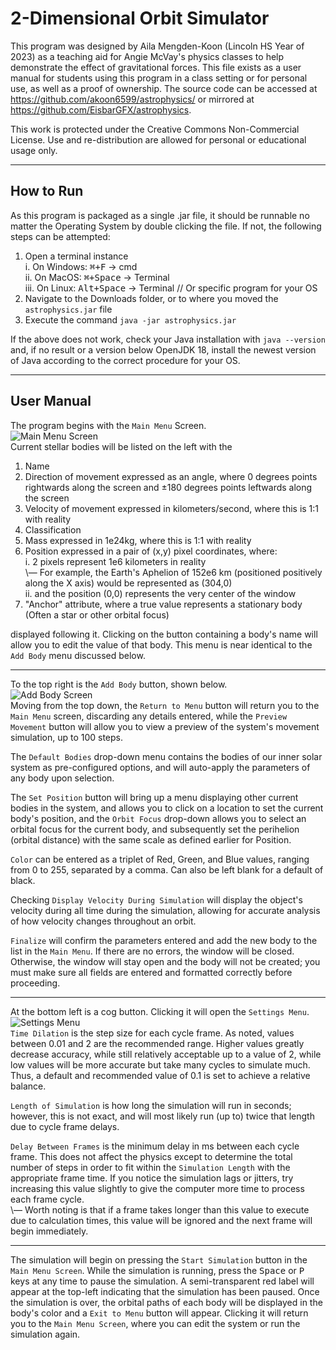 # 2-Dimensional Orbit Simulator
This program was designed by Aila Mengden-Koon (Lincoln HS Year of 2023) as a teaching aid for Angie McVay's physics classes to help demonstrate the effect of gravitational forces.
This file exists as a user manual for students using this program in a class setting or for personal use, as well as a proof of ownership. The source code can be accessed at <https://github.com/akoon6599/astrophysics/> or mirrored at <https://github.com/EisbarGFX/astrophysics>.

This work is protected under the Creative Commons Non-Commercial License. Use and re-distribution are allowed for personal or educational usage only.

***


## How to Run
As this program is packaged as a single .jar file, it should be runnable no matter the Operating System by double clicking the file. If not, the following steps can be attempted:  
1. Open a terminal instance  
  i. On Windows: <kbd>⌘+F</kbd> -> cmd  
  ii. On MacOS: <kbd>⌘+Space</kbd> -> Terminal  
  iii. On Linux: <kbd>Alt+Space</kbd> -> Terminal // Or specific program for your OS  
2. Navigate to the Downloads folder, or to where you moved the `astrophysics.jar` file  
3. Execute the command `java -jar astrophysics.jar`  

If the above does not work, check your Java installation with `java --version` and, if no result or a version below OpenJDK 18, install the newest version of Java according to the correct procedure for your OS.

***


## User Manual
The program begins with the `Main Menu` Screen.  
![Main Menu Screen](https://user-images.githubusercontent.com/114428382/228426049-b829cd4e-d1ac-44b5-adac-6acef33048fc.png)  
Current stellar bodies will be listed on the left with the
1. Name
2. Direction of movement expressed as an angle, where 0 degrees points rightwards along the screen and ±180 degrees points leftwards along the screen
3. Velocity of movement expressed in kilometers/second, where this is 1:1 with reality
4. Classification
5. Mass expressed in 1e24kg, where this is 1:1 with reality
6. Position expressed in a pair of (x,y) pixel coordinates, where:  
  i. 2 pixels represent 1e6 kilometers in reality  
      \— For example, the Earth's Aphelion of 152e6 km (positioned positively along the X axis) would be represented as (304,0)  
  ii. and the position (0,0) represents the very center of the window
7. "Anchor" attribute, where a true value represents a stationary body (Often a star or other orbital focus)  

displayed following it. Clicking on the button containing a body's name will allow you to edit the value of that body. This menu is near identical to the `Add Body` menu discussed below.  

----
To the top right is the `Add Body` button, shown below.  
![Add Body Screen](https://user-images.githubusercontent.com/114428382/228427628-2e59d1da-84ed-4c07-8a83-72d848778ca0.png)  
Moving from the top down, the `Return to Menu` button will return you to the `Main Menu` screen, discarding any details entered, while the `Preview Movement` button will allow you to view a preview of the system's movement simulation, up to 100 steps.  

The `Default Bodies` drop-down menu contains the bodies of our inner solar system as pre-configured options, and will auto-apply the parameters of any body upon selection.  

The `Set Position` button will bring up a menu displaying other current bodies in the system, and allows you to click on a location to set the current body's position, and the `Orbit Focus` drop-down allows you to select an orbital focus for the current body, and subsequently set the perihelion (orbital distance) with the same scale as defined earlier for Position.  

`Color` can be entered as a triplet of Red, Green, and Blue values, ranging from 0 to 255, separated by a comma. Can also be left blank for a default of black.

Checking `Display Velocity During Simulation` will display the object's velocity during all time during the simulation, allowing for accurate analysis of how velocity changes throughout an orbit.  

`Finalize` will confirm the parameters entered and add the new body to the list in the `Main Menu`. If there are no errors, the window will be closed. Otherwise, the window will stay open and the body will not be created; you must make sure all fields are entered and formatted correctly before proceeding.  

----
At the bottom left is a cog button. Clicking it will open the `Settings Menu`.
![Settings Menu](https://user-images.githubusercontent.com/114428382/228429339-91d339c1-00fe-4ed9-b965-241eaf14c9fa.png)  
`Time Dilation` is the step size for each cycle frame. As noted, values between 0.01 and 2 are the recommended range. Higher values greatly decrease accuracy, while still relatively acceptable up to a value of 2, while low values will be more accurate but take many cycles to simulate much. Thus, a default and recommended value of 0.1 is set to achieve a relative balance.  

`Length of Simulation` is how long the simulation will run in seconds; however, this is not exact, and will most likely run (up to) twice that length due to cycle frame delays.  

`Delay Between Frames` is the minimum delay in ms between each cycle frame. This does not affect the physics except to determine the total number of steps in order to fit within the `Simulation Length` with the appropriate frame time. If you notice the simulation lags or jitters, try increasing this value slightly to give the computer more time to process each frame cycle.  
  \— Worth noting is that if a frame takes longer than this value to execute due to calculation times, this value will be ignored and the next frame will begin immediately.
  
 ----
 The simulation will begin on pressing the `Start Simulation` button in the `Main Menu Screen`. While the simulation is running, press the <kbd>Space</kbd> or <kbd>P</kbd> keys at any time to pause the simulation. A semi-transparent red label will appear at the top-left indicating that the simulation has been paused. Once the simulation is over, the orbital paths of each body will be displayed in the body's color and a `Exit to Menu` button will appear. Clicking it will return you to the `Main Menu Screen`, where you can edit the system or run the simulation again.
